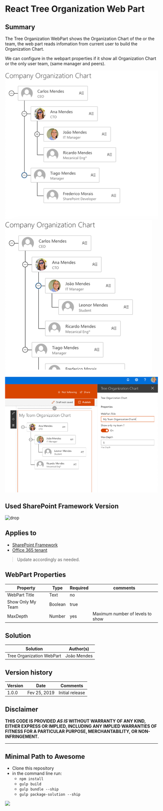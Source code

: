 # React Tree Organization Web Part

## Summary
The Tree Organization WebPart shows the Organization Chart of the  or the team, the web part reads  infomation from current user to build the Organization Chart.  

We can configure in the webpart properties if it show all Organization Chart or the only user team, (same manager and peers).
 


![Organization Chart Web Part](./assets/Screenshot1.png)
![Organization Chart Web Part](./assets/Screenshot2.png)
![Organization Chart Web Part](./assets/Screenshot3.png)


## Used SharePoint Framework Version 
![drop](https://img.shields.io/badge/version-GA-green.svg)

## Applies to

* [SharePoint Framework](https:/dev.office.com/sharepoint)
* [Office 365 tenant](https://dev.office.com/sharepoint/docs/spfx/set-up-your-development-environment)

> Update accordingly as needed.

## WebPart Properties
 

Property |Type|Required| comments
--------------------|----|--------|----------
WebPart Title| Text| no|
Show Only My Team| Boolean | true 
MaxDepth | Number| yes | Maximum number of levels to show


## Solution

Solution|Author(s)
--------|---------
Tree Organization WebPart|João Mendes

## Version history

Version|Date|Comments
-------|----|--------
1.0.0|Fev 25, 2019|Initial release

## Disclaimer
**THIS CODE IS PROVIDED *AS IS* WITHOUT WARRANTY OF ANY KIND, EITHER EXPRESS OR IMPLIED, INCLUDING ANY IMPLIED WARRANTIES OF FITNESS FOR A PARTICULAR PURPOSE, MERCHANTABILITY, OR NON-INFRINGEMENT.**

---

## Minimal Path to Awesome

- Clone this repository
- in the command line run:
  - `npm install`
  - `gulp build`
  - `gulp bundle --ship`
  - `gulp package-solution --ship`


<img src="https://telemetry.sharepointpnp.com/sp-dev-fx-webparts/samples/readme-template" />

